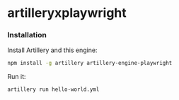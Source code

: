 # artilleryxplaywright
### Installation

Install Artillery and this engine:

```sh
npm install -g artillery artillery-engine-playwright
```


Run it:

```sh
artillery run hello-world.yml
```


